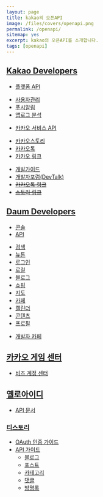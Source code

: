 ```yaml
---
layout: page
title: kakao의 오픈API
image: /files/covers/openapi.png
permalink: /openapi/
sitemap: yes
excerpt: kakao의 오픈API를 소개합니다.
tags: [openapi]
---
```

## [Kakao Developers](https://developers.kakao.com)

* [플랫폼 API](https://developers.kakao.com/features/platform)
 - [사용자관리](https://developers.kakao.com/features/platform#사용자관리)
 - [푸시알림](https://developers.kakao.com/features/platform#푸시-알림)
 - [앱로그 분석](https://developers.kakao.com/features/platform#앱로그-분석)
* [카카오 서비스 API](https://developers.kakao.com/features/kakao)
 - [카카오스토리](https://developers.kakao.com/features/kakao#카카오스토리-API)
 - [카카오톡](https://developers.kakao.com/features/kakao#카카오톡-API)
 - [카카오 링크](https://developers.kakao.com/features/kakao#카카오-링크)
* [개발가이드](https://developers.kakao.com/docs)
* [개발자포럼(DevTalk)](https://devtalk.kakao.com/)
* ~~[카카오톡 링크](http://www.kakao.com/services/api/kakao_link)~~
* ~~[스토리 링크](http://www.kakao.com/services/api/story_link)~~

## [Daum Developers](https://developers.daum.net)

* [콘솔](https://developers.daum.net/console)
* [API](http://developers.daum.net/services)
 - [검색](http://developers.daum.net/services/apis/search)
 - [뉴톤](http://developers.daum.net/services/apis/newtone)
 - [로그인](http://developers.daum.net/services/apis/login)
 - [로컬](http://developers.daum.net/services/apis/local)
 - [블로그](http://developers.daum.net/services/apis/blog)
 - [쇼핑](http://developers.daum.net/services/apis/shopping)
 - [지도](http://apis.map.daum.net)
 - [카페](http://developers.daum.net/services/apis/cafe)
 - [캘린더](http://developers.daum.net/services/apis/calendar)
 - [콘텐츠](http://developers.daum.net/services/apis/contents)
 - [프로필](http://developers.daum.net/services/apis/user)
* [개발자 카페](http://cafe.daum.net/daumdna)

## [카카오 게임 센터](https://gamecenter.kakao.com/)

* [비즈 계정 센터](https://biz.kakao.com)

## [옐로아이디](https://yellowid.kakao.com/)

* [API 문서](https://www.gitbook.com/book/kakao/auto_reply_api)

### [티스토리](http://www.tistory.com/guide/blog)

* [OAuth 인증 가이드](http://www.tistory.com/guide/api/oauth)
* [API 가이드](http://www.tistory.com/guide/api/index)
  - [블로그](http://www.tistory.com/guide/api/blog)
  - [포스트](http://www.tistory.com/guide/api/post)
  - [카테고리](http://www.tistory.com/guide/api/category)
  - [댓글](http://www.tistory.com/guide/api/comment)
  - [방명록](http://www.tistory.com/guide/api/guestbook)

<!--
* 커버 이미지 출처: [API Testing and some amazing testing tools](http://go-gaga-over-testing.blogspot.kr/2013/11/api-testing-and-some-amazing-testing.html)
-->
